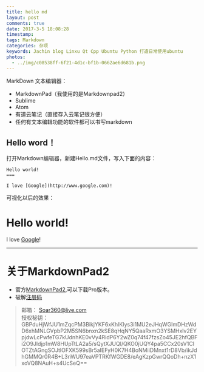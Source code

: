 ```yaml
---
title: hello md
layout: post
comments: true
date: 2017-3-5 18:08:28
timestamp:
tags: Markdown
categories: 杂项
keywords: Jachin blog Linxu Qt Cpp Ubuntu Python 打造日常使用ubuntu
photos:
  - ../img/c08538ff-6f21-4d1c-bf1b-0662ae6d681b.png
---
```



MarkDown 文本编辑器：  
* MarkdownPad（我使用的是Markdownpad2）
* Sublime
* Atom
* 有道云笔记（直接存入云笔记很方便）
* 任何有文本编辑功能的软件都可以书写markdown

<!--more-->

## Hello word！

打开Markdown编辑器，新建Hello.md文件，写入下面的内容：

```
Hello world!
===

I love [Google](http://www.google.com)!
```

可视化以后的效果：

Hello world!
===

I love [Google](http://www.google.com)!

---
# 关于MarkdownPad2

* 官方[MarkdownPad2](https://markdownpad.com/),可以下载Pro版本。
* 破解[注册码](http://www.jianshu.com/p/fa7c4387dc62)
> 邮箱：
Soar360@live.com  
授权秘钥：
GBPduHjWfJU1mZqcPM3BikjYKF6xKhlKIys3i1MU2eJHqWGImDHzWdD6xhMNLGVpbP2M5SN6bnxn2kSE8qHqNY5QaaRxmO3YSMHxlv2EYpjdwLcPwfeTG7kUdnhKE0vVy4RidP6Y2wZ0q74f47fzsZo45JE2hfQBFi2O9Jldjp1mW8HUpTtLA2a5/sQytXJUQl/QKO0jUQY4pa5CCx20sV1ClOTZtAGngSOJtIOFXK599sBr5aIEFyH0K7H4BoNMiiDMnxt1rD8Vb/ikJdhGMMQr0R4B+L3nWU97eaVPTRKfWGDE8/eAgKzpGwrQQoDh+nzX1xoVQ8NAuH+s4UcSeQ==
